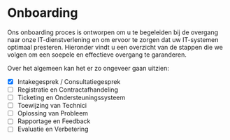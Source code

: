 # Onboarding

Ons onboarding proces is ontworpen om u te begeleiden bij de overgang naar onze IT-dienstverlening en om ervoor te zorgen dat uw IT-systemen optimaal presteren. Hieronder vindt u een overzicht van de stappen die we volgen om een soepele en effectieve overgang te garanderen.

Over het algemeen kan het er zo ongeveer gaan uitzien:

- [x] Intakegesprek / Consultatiegesprek
- [ ] Registratie en Contractafhandeling
- [ ] Ticketing en Ondersteuningssysteem
- [ ] Toewijzing van Technici
- [ ] Oplossing van Probleem
- [ ] Rapportage en Feedback
- [ ] Evaluatie en Verbetering
